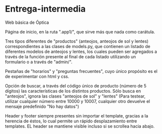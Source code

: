 # Entrega-intermedia


Web básica de Óptica


Página de inicio, en la ruta ".app1/", que sirve más que nada como carátula.

Tres tipos diferentes de "productos" (anteojos, anteojos de sol y lentes) correspondientes a las clases de models.py, que contienen un listado de diferentes modelos de anteojos y lentes, los cuales pueden ser agregados a través de la función presente al final de cada listado utilizando un formulario o a través de "admin/".

Pestañas de "horarios" y "preguntas frecuentes", cuyo único propósito es el de experimentar con html y css.

Opción de buscar, a través del código único de producto (número de 5 dígitos) las características de los distintos productos. Sólo busca en "anteojos", ignora las clases "anteojos de sol" y "lentes"
(Para testear, utilizar cualquier número entre 10000 y 10007, cualquier otro devuelve el mensaje predefinido "No hay datos")

Header y footer siempre presentes sin importar el template, gracias a la herencia de éstos, lo cual permite un rápido desplazamiento entre templates.
EL header se mantiene visible incluso si se scrollea hacia abajo.
